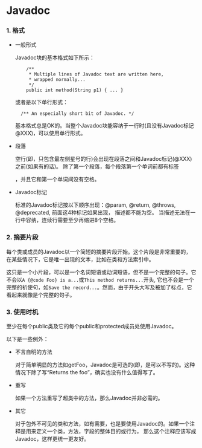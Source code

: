 # Javadoc

### 1. 格式

- 一般形式

    Javadoc块的基本格式如下所示：
    ```
        /**
         * Multiple lines of Javadoc text are written here,
         * wrapped normally...
         */
        public int method(String p1) { ... }
    ```

    或者是以下单行形式：
    ```
      /** An especially short bit of Javadoc. */
    ```
  
    基本格式总是OK的。当整个Javadoc块能容纳于一行时(且没有Javadoc标记@XXX)，可以使用单行形式。
- 段落

    空行(即，只包含最左侧星号的行)会出现在段落之间和Javadoc标记(@XXX)之前(如果有的话)。 
    除了第一个段落，每个段落第一个单词前都有标签<p>，并且它和第一个单词间没有空格。
    
- Javadoc标记

    标准的Javadoc标记按以下顺序出现：@param, @return, @throws, @deprecated, 前面这4种标记如果出现，
    描述都不能为空。 当描述无法在一行中容纳，连续行需要至少再缩进8个空格。
    
### 2. 摘要片段

每个类或成员的Javadoc以一个简短的摘要片段开始。这个片段是非常重要的，在某些情况下，它是唯一出现的文本，比如在类和方法索引中。

这只是一个小片段，可以是一个名词短语或动词短语，但不是一个完整的句子。它不会以`A {@code Foo} is a...`或`This method returns...`开头, 
它也不会是一个完整的祈使句，如`Save the record...`。然而，由于开头大写及被加了标点，它看起来就像是个完整的句子。
  
### 3. 使用时机

至少在每个public类及它的每个public和protected成员处使用Javadoc。

以下是一些例外：
- 不言自明的方法

    对于简单明显的方法如getFoo，Javadoc是可选的(即，是可以不写的)。这种情况下除了写“Returns the foo”，确实也没有什么值得写了。
    
- 重写

    如果一个方法重写了超类中的方法，那么Javadoc并非必需的。
    
- 其它

    对于包外不可见的类和方法，如有需要，也是要使用Javadoc的。如果一个注释是用来定义一个类，方法，字段的整体目的或行为， 
    那么这个注释应该写成Javadoc，这样更统一更友好。
